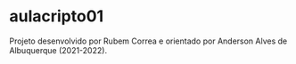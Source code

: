 # aulacripto01
Projeto desenvolvido por Rubem Correa e orientado por Anderson Alves de Albuquerque (2021-2022).
